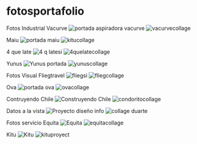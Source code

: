 # fotosportafolio
Fotos Industrial
Vacurve
![portada aspiradora vacurve](https://github.com/user-attachments/assets/4ab5c9cb-526d-4b65-bf94-adfb54b48b05)
![vacurvecollage](https://github.com/user-attachments/assets/e49c2558-f700-4c99-b0d1-5116fcdd667d)

Maiu
![portada maiu](https://github.com/user-attachments/assets/1454f139-08c5-40b2-b82e-fd97a3e5275f)
![kitucollage](https://github.com/user-attachments/assets/834740c4-fb19-4e7a-8bda-94c040da1f6c)

4 que late
![4 q latesi](https://github.com/user-attachments/assets/73f7ef1f-5d8d-4850-830d-65c168e53178)
![4quelatecollage](https://github.com/user-attachments/assets/7d81968d-1e09-4171-83e1-1306bc0b7b71)

Yunus
![Yunus portada](https://github.com/user-attachments/assets/df199457-7874-47be-85b9-343921bd2268)
![yunuscollage](https://github.com/user-attachments/assets/bbbd35b6-a152-46fc-b194-b18b1d002270)

Fotos Visual
Fliegtravel
![fliegsi](https://github.com/user-attachments/assets/65525e3f-3099-4fe8-abd2-d78860d86c3b)
![fliegcollage](https://github.com/user-attachments/assets/eee805fb-3419-445c-be61-258c2b0b52e6)

Ova
![portada ova](https://github.com/user-attachments/assets/d9c2ccbd-82a2-4fac-b29b-12dd12a33e9b)
![ovacollage](https://github.com/user-attachments/assets/74ac1a47-417c-4965-9916-c5e757df1730)

Contruyendo Chile
![Construyendo Chile](https://github.com/user-attachments/assets/710c9714-4d1f-4843-856e-e1b4f1770f90)
![condoritocollage](https://github.com/user-attachments/assets/6b9ed224-3033-4cb9-9c1e-1a1024548bf2)

Datos a la vista
![Proyecto diseño info](https://github.com/user-attachments/assets/542045aa-2c64-4bae-9b64-41a9bf80e761)
![collage duarte](https://github.com/user-attachments/assets/770095b9-8b66-49db-8f4a-65a90eb46a8a)

Fotos servicio
Equita
![Equita](https://github.com/user-attachments/assets/d81320b4-a089-483f-a78e-2d7dd4322f0d)
![equitacollage](https://github.com/user-attachments/assets/1db84449-b419-4600-a605-bc675de000fa)

Kitu
![Kitu](https://github.com/user-attachments/assets/0b53466a-0d29-4e6d-af9d-76f7a0dd1333)
![kituproyect](https://github.com/user-attachments/assets/8910271e-a594-4ec7-9512-ca7e1b38b10c)
